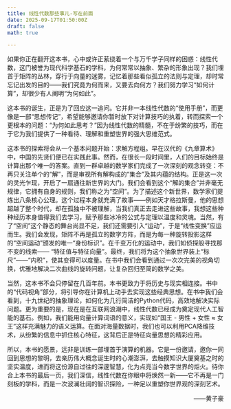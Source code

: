 ```yaml
---
title: 线性代数那些事儿-写在前面
date: 2025-09-17T01:50:00Z
draft: false
math: true

---
```


如果你正在翻开这本书，心中或许正萦绕着一个与万千学子同样的困惑：线性代数，这门被誉为现代科学基石的学科，为何常常以抽象、繁杂的形象出现？我们埋首于矩阵的丛林，穿行于向量的迷雾，记忆着那些看似孤立的法则与定理，却时常忘记出发的目的——我们究竟为何而来，又要去向何方？我们努力学习“如何计算”，却很少有人阐明“为何如此”。

这本书的诞生，正是为了回应这一追问。它并非一本线性代数的“使用手册”，而更像是一部“思想传记”，希望能够邀请你暂时放下对计算技巧的执着，转而探索一个更根本的问题：“为何如此思考？”因为线性代数的精髓，不在于纷繁的技巧，而在于它为我们提供了一种看待、理解和重塑世界的强大思维范式。

这本书的探索将会从一个基本问题开始：求解方程组。早在汉代的《九章算术》中，中国的先贤们便已在实践此事。然而，在很长一段时间里，人们的目标始终是计算出那个唯一的答案。直到一群卓越的数学家们完成了一次深刻的观念转变：不再只关注单个的“解”，而是审视所有解构成的“集合”及其内蕴的结构。正是这一次的灵光乍现，开启了一扇通往新世界的大门。我们会看到这个“解的集合”并非毫无规律，它拥有自身的规则，我们称之为“空间”。为了描述这个新世界，数学家们提炼出八条核心公理。这个过程本身就充满了故事——例如天才格拉斯曼，他的思想超越了整个时代，却在孤独中不被理解，当我们真正去走进这些故事，我想这些种种经历本身值得我们去学习，赋予那些冰冷的公式与定理以温度和灵魂。当然，有了“空间”这个静态的舞台尚显不足，我们还需要引入“运动”，于是“线性变换”应运而生。我们会发现，矩阵不再是孤立的数字方阵，而是为每一种旋转投影这样的“空间运动”颁发的唯一“身份标识”。在千变万化的运动中，我们如侦探般寻找那不变的线索—— “特征值与特征向量”。最终，我们将为这个抽象世界装上“标尺”——“内积”，使其变得可以度量。在书中我们会看到通过一次次完美的视角切换，优雅地解决二次曲线的旋转问题，让复杂回归至简的数学之美。

当然，这本书不会只停留在几百年前。本书更致力于将历史与现实相连接。书中的“代码视角”部分，将引导你在计算机上动手去实现这些经典思想。在书中我们会看到，十九世纪的抽象理论，如何化为几行简洁的Python代码，高效地解决实际问题。更为重要的是，现在是在互联网浪潮中，线性代数已经成为奠定现代人工智能的基石。例如，我们能用向量计算词语的意义，实现如“国王 - 男性 + 女性 ≈ 女王”这样充满魅力的语义运算。在面对海量数据时，我们也可以利用PCA降维技术，从纷繁的信息中抓住核心特征，这背后正是特征向量思想的精彩应用。

所以，本书的愿景，远非是训练一部埋首于演算的机器。它是一份邀请，邀你一同回到思想的黎明，去亲历伟大概念诞生时的心潮澎湃，去触摸知识大厦奠基之时的坚实温度，进而将这份源自过往的深邃智慧，化为点亮当今数字世界的炬火。待你合上本书的最后一页，我们深信，线性代数在你眼中将焕然一新——它不再是一门刻板的学科，而是一次波澜壮阔的智识探险，一种足以重塑你世界观的深刻艺术。

<p align="right">
——黄子豪
</p>

